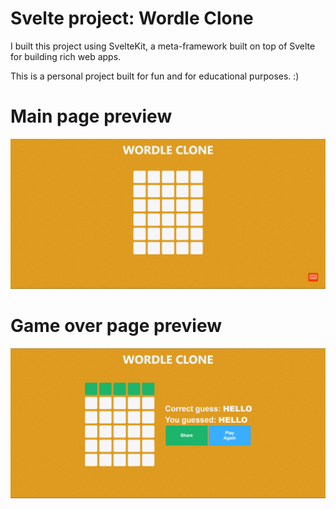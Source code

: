 # Svelte project: Wordle Clone
I built this project using SvelteKit, a meta-framework built on top of Svelte for building rich web apps.

This is a personal project built for fun and for educational purposes. :)

# Main page preview
![main page screenshot](public/screenshot.png)

# Game over page preview
![game over page preview](public/screenshot_over.png)